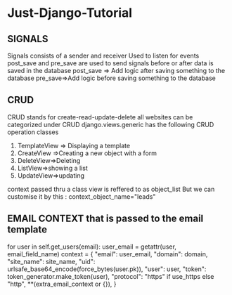 # Just-Django-Tutorial

## SIGNALS

Signals consists of a sender and receiver
Used to listen for events
post_save and pre_save are used to send signals before or after data is saved in the database
post_save => Add logic after saving something to the database
pre_save=>Add logic before saving something to the database

## CRUD

CRUD stands for create-read-update-delete
all websites can be categorized under  CRUD
django.views.generic has the following  CRUD operation classes

1. TemplateView => Displaying a template
2. CreateView =>Creating a new object with a form
3. DeleteView=>Deleting
4. ListView=>showing a list
5. UpdateView=>updating

context passed thru a class view is reffered to as object_list
But we can customise it by this : context_object_name="leads"

## EMAIL CONTEXT that is passed to the email template

for user in self.get_users(email):
            user_email = getattr(user, email_field_name)
            context = {
                "email": user_email,
                "domain": domain,
                "site_name": site_name,
                "uid": urlsafe_base64_encode(force_bytes(user.pk)),
                "user": user,
                "token": token_generator.make_token(user),
                "protocol": "https" if use_https else "http",
                **(extra_email_context or {}),
            }
